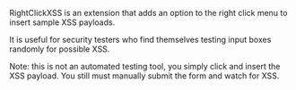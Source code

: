 RightClickXSS is an extension that adds an option to the right click menu to insert sample XSS payloads.

It is useful for security testers who find themselves testing input boxes randomly for possible XSS.

Note: this is not an automated testing tool, you simply click and insert the XSS payload. You still must manually submit the form and watch for XSS.